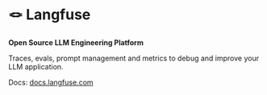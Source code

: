 # 🪢 Langfuse

**Open Source LLM Engineering Platform**

Traces, evals, prompt management and metrics to debug and improve your LLM application.

Docs: [docs.langfuse.com](https://docs.langfuse.com)
